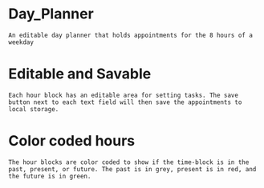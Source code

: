 # Day_Planner
    An editable day planner that holds appointments for the 8 hours of a weekday

# Editable and Savable
    Each hour block has an editable area for setting tasks. The save button next to each text field will then save the appointments to local storage.

# Color coded hours
    The hour blocks are color coded to show if the time-block is in the past, present, or future. The past is in grey, present is in red, and the future is in green.
